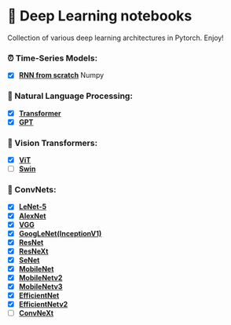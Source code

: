 # 📘 Deep Learning notebooks
Collection of various deep learning architectures in Pytorch. Enjoy!

### ⏰ Time-Series Models:
- [x] [__RNN from scratch__](https://github.com/maciejbalawejder/DeepLearning-collection/tree/main/Sequentials/RNN) Numpy

### 💬 Natural Language Processing:
- [x] [__Transformer__](https://github.com/maciejbalawejder/DeepLearning-collection/tree/main/NLP/Transformer)
- [x] [__GPT__](https://github.com/maciejbalawejder/DeepLearning-collection/tree/main/NLP/GPT)

### 👾 Vision Transformers:
- [x] [__ViT__](https://github.com/maciejbalawejder/Deep-Learning-Collection/tree/main/Vision-Transformers/Vit)
- [ ] [__Swin__]()

### 👀 ConvNets:
- [x] [__LeNet-5__](https://github.com/maciejbalawejder/DeepLearning-collection/tree/main/ConvNets/LeNet)
- [x] [__AlexNet__](https://github.com/maciejbalawejder/DeepLearning-collection/tree/main/ConvNets/AlexNet)
- [x] [__VGG__](https://github.com/maciejbalawejder/DeepLearning-collection/tree/main/ConvNets/VGG)
- [x] [__GoogLeNet(InceptionV1)__](https://github.com/maciejbalawejder/DeepLearning-collection/tree/main/ConvNets/GoogLeNet) 
- [x] [__ResNet__](https://github.com/maciejbalawejder/DeepLearning-collection/tree/main/ConvNets/ResNet)
- [x] [__ResNeXt__](https://github.com/maciejbalawejder/DeepLearning-collection/tree/main/ConvNets/ResNeXt)
- [x] [__SeNet__](https://github.com/maciejbalawejder/DeepLearning-collection/tree/main/ConvNets/SeNet)
- [x] [__MobileNet__](https://github.com/maciejbalawejder/DeepLearning-collection/tree/main/ConvNets/MobileNet)
- [x] [__MobileNetv2__](https://github.com/maciejbalawejder/DeepLearning-collection/tree/main/ConvNets/MobileNetV2)
- [x] [__MobileNetv3__](https://github.com/maciejbalawejder/DeepLearning-collection/tree/main/ConvNets/MobileNetV3)
- [x] [__EfficientNet__](https://github.com/maciejbalawejder/DeepLearning-collection/tree/main/ConvNets/EfficientNet)
- [x] [__EfficientNetv2__](https://github.com/maciejbalawejder/Deep-Learning-Collection/tree/main/ConvNets/EfficientNet-V2)
- [ ] [__ConvNeXt__]()

